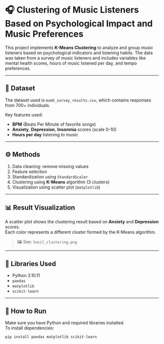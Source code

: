 # 🎧 Clustering of Music Listeners Based on Psychological Impact and Music Preferences

This project implements **K-Means Clustering** to analyze and group music listeners based on psychological indicators and listening habits. The data was taken from a survey of music listeners and includes variables like mental health scores, hours of music listened per day, and tempo preferences.

---

## 📁 Dataset

The dataset used is `mxmh_survey_results.csv`, which contains responses from 700+ individuals.

Key features used:
- **BPM** (Beats Per Minute of favorite songs)
- **Anxiety**, **Depression**, **Insomnia** scores (scale 0–10)
- **Hours per day** listening to music

---

## ⚙️ Methods

1. Data cleaning: remove missing values
2. Feature selection
3. Standardization using `StandardScaler`
4. Clustering using **K-Means** algorithm (3 clusters)
5. Visualization using scatter plot (`matplotlib`)

---

## 📊 Result Visualization

A scatter plot shows the clustering result based on **Anxiety** and **Depression** scores.  
Each color represents a different cluster formed by the K-Means algorithm.

> 🖼️ See: `hasil_clustering.png`

---

## 🧪 Libraries Used

- Python 3.10.11
- `pandas`
- `matplotlib`
- `scikit-learn`

---

## 🚀 How to Run

Make sure you have Python and required libraries installed.  
To install dependencies:

```bash
pip install pandas matplotlib scikit-learn
